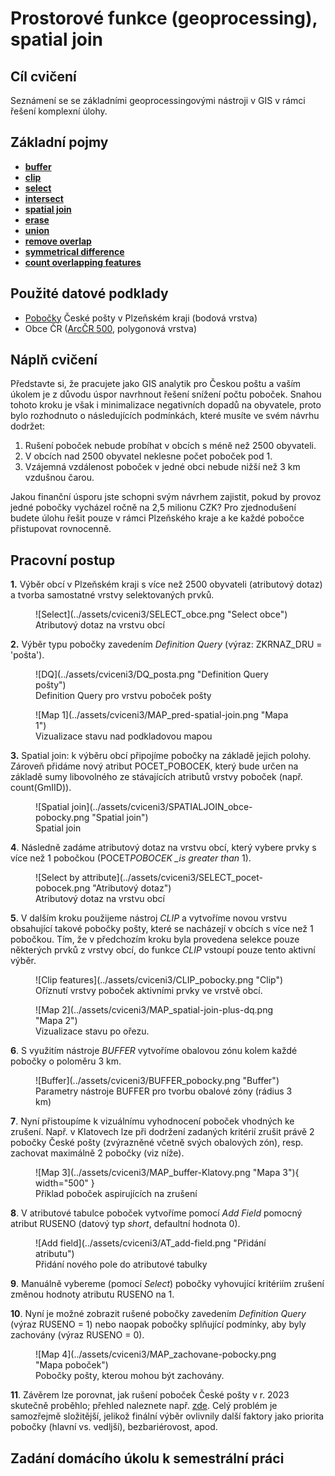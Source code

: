 # Prostorové funkce (geoprocessing), spatial join

## Cíl cvičení

Seznámení se se základními geoprocessingovými nástroji v GIS v rámci řešení komplexní úlohy.

## Základní pojmy

- [**buffer**](https://pro.arcgis.com/en/pro-app/latest/tool-reference/analysis/buffer.htm)
- [**clip**](https://pro.arcgis.com/en/pro-app/latest/tool-reference/analysis/clip.htm)
- [**select**](https://pro.arcgis.com/en/pro-app/latest/tool-reference/analysis/select.htm)
- [**intersect**](https://pro.arcgis.com/en/pro-app/latest/tool-reference/analysis/intersect.htm)
- [**spatial join**](https://pro.arcgis.com/en/pro-app/latest/tool-reference/analysis/spatial-join.htm)
- [**erase**](https://pro.arcgis.com/en/pro-app/latest/tool-reference/analysis/erase.htm)
- [**union**](https://pro.arcgis.com/en/pro-app/latest/tool-reference/analysis/union.htm)
- [**remove overlap**](https://pro.arcgis.com/en/pro-app/latest/tool-reference/analysis/remove-overlap-multiple.htm)
- [**symmetrical difference**](https://pro.arcgis.com/en/pro-app/latest/tool-reference/analysis/symmetrical-difference.htm)
- [**count overlapping features**](https://pro.arcgis.com/en/pro-app/latest/tool-reference/analysis/count-overlapping-features.htm)

## Použité datové podklady

- [Pobočky](../assets/cviceni3/PobockyCP_PlzenskyKraj.zip) České pošty v Plzeňském kraji (bodová vrstva)
- Obce ČR ([ArcČR 500](../../data/#arccr-500), polygonová vrstva)

## Náplň cvičení

Představte si, že pracujete jako GIS analytik pro Českou poštu a vaším úkolem je z důvodu úspor navrhnout řešení snížení počtu poboček. Snahou tohoto kroku je však i minimalizace negativních dopadů na obyvatele, proto bylo rozhodnuto o následujících podmínkách, které musíte ve svém návrhu dodržet:

1. Rušení poboček nebude probíhat v obcích s méně než 2500 obyvateli.
2. V obcích nad 2500 obyvatel neklesne počet poboček pod 1.
3. Vzájemná vzdálenost poboček v jedné obci nebude nižší než 3 km vzdušnou čarou.

Jakou finanční úsporu jste schopni svým návrhem zajistit, pokud by provoz jedné pobočky vycházel ročně na 2,5 milionu CZK? Pro zjednodušení budete úlohu řešit pouze v rámci Plzeňského kraje a ke každé pobočce přistupovat rovnocenně.

## Pracovní postup

**1.** Výběr obcí v Plzeňském kraji s více než 2500 obyvateli (atributový dotaz) a tvorba samostatné vrstvy selektovaných prvků.

<figure markdown>
  ![Select](../assets/cviceni3/SELECT_obce.png "Select obce")
  <figcaption>Atributový dotaz na vrstvu obcí</figcaption>
</figure>

**2.** Výběr typu pobočky zavedením _Definition Query_ (výraz: ZKRNAZ_DRU = 'pošta').

<figure markdown>
  ![DQ](../assets/cviceni3/DQ_posta.png "Definition Query pošty")
  <figcaption>Definition Query pro vrstvu poboček pošty</figcaption>
</figure>

<figure markdown>
  ![Map 1](../assets/cviceni3/MAP_pred-spatial-join.png "Mapa 1")
  <figcaption>Vizualizace stavu nad podkladovou mapou</figcaption>
</figure>

**3.** Spatial join: k výběru obcí připojíme pobočky na základě jejich polohy. Zároveň přidáme nový atribut POCET_POBOCEK, který bude určen na základě sumy libovolného ze stávajících atributů vrstvy poboček (např. count(GmIID)).

<figure markdown>
  ![Spatial join](../assets/cviceni3/SPATIALJOIN_obce-pobocky.png "Spatial join")
  <figcaption>Spatial join</figcaption>
</figure>

**4**. Následně zadáme atributový dotaz na vrstvu obcí, který vybere prvky s více než 1 pobočkou (POCET*POBOCEK \_is greater than* 1).

<figure markdown>
  ![Select by attribute](../assets/cviceni3/SELECT_pocet-pobocek.png "Atributový dotaz")
  <figcaption>Atributový dotaz na vrstvu obcí</figcaption>
</figure>

**5**. V dalším kroku použijeme nástroj _CLIP_ a vytvoříme novou vrstvu obsahující takové pobočky pošty, které se nacházejí v obcích s více než 1 pobočkou. Tím, že v předchozím kroku byla provedena selekce pouze některých prvků z vrstvy obcí, do funkce _CLIP_ vstoupí pouze tento aktivní výběr.

<figure markdown>
  ![Clip features](../assets/cviceni3/CLIP_pobocky.png "Clip")
  <figcaption>Oříznutí vrstvy poboček aktivními prvky ve vrstvě obcí.</figcaption>
</figure>

<figure markdown>
  ![Map 2](../assets/cviceni3/MAP_spatial-join-plus-dq.png "Mapa 2")
  <figcaption>Vizualizace stavu po ořezu.</figcaption>
</figure>

**6**. S využitím nástroje _BUFFER_ vytvoříme obalovou zónu kolem každé pobočky o poloměru 3 km.

<figure markdown>
  ![Buffer](../assets/cviceni3/BUFFER_pobocky.png "Buffer")
  <figcaption>Parametry nástroje BUFFER pro tvorbu obalové zóny (rádius 3 km)</figcaption>
</figure>

**7**. Nyní přistoupíme k vizuálnímu vyhodnocení poboček vhodných ke zrušení. Např. v Klatovech lze při dodržení zadaných kritérií zrušit právě 2 pobočky České pošty (zvýrazněné včetně svých obalových zón), resp. zachovat maximálně 2 pobočky (viz níže).

<figure markdown>
  ![Map 3](../assets/cviceni3/MAP_buffer-Klatovy.png "Mapa 3"){ width="500" }
  <figcaption>Příklad poboček aspirujících na zrušení</figcaption>
</figure>

**8**. V atributové tabulce poboček vytvoříme pomocí _Add Field_ pomocný atribut RUSENO (datový typ _short_, defaultní hodnota 0).

<figure markdown>
  ![Add field](../assets/cviceni3/AT_add-field.png "Přidání atributu")
  <figcaption>Přidání nového pole do atributové tabulky</figcaption>
</figure>

**9**. Manuálně vybereme (pomocí _Select_) pobočky vyhovující kritériím zrušení změnou hodnoty atributu RUSENO na 1.

**10**. Nyní je možné zobrazit rušené pobočky zavedením _Definition Query_ (výraz RUSENO = 1) nebo naopak pobočky splňující podmínky, aby byly zachovány (výraz RUSENO = 0).

<figure markdown>
  ![Map 4](../assets/cviceni3/MAP_zachovane-pobocky.png "Mapa poboček")
  <figcaption>Pobočky pošty, kterou mohou být zachovány.</figcaption>
</figure>

**11**. Závěrem lze porovnat, jak rušení poboček České pošty v r. 2023 skutečně proběhlo; přehled naleznete např. [zde](https://www.seznamzpravy.cz/clanek/fakta-ceska-posta-zrusene-pobocky-seznam-mapa-231064). Celý problém je samozřejmě složitější, jelikož finální výběr ovlivnily další faktory jako priorita pobočky (hlavní vs. vedljší), bezbariérovost, apod.

## Zadání domácího úkolu k semestrální práci

